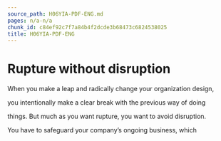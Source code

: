 ```yaml
---
source_path: H06YIA-PDF-ENG.md
pages: n/a-n/a
chunk_id: c84ef92c7f7a84b4f2dcde3b68473c6824538025
title: H06YIA-PDF-ENG
---
```

# Rupture without disruption

When you make a leap and radically change your organization design,

you intentionally make a clear break with the previous way of doing

things. But much as you want rupture, you want to avoid disruption.

You have to safeguard your company’s ongoing business, which
